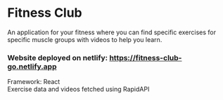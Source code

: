 # Fitness Club
An application for your fitness where you can find specific exercises for specific muscle groups with videos to help you learn.
<br/>
### Website deployed on netlify: https://fitness-club-go.netlify.app
Framework: React
<br/>
Exercise data and videos fetched using RapidAPI
